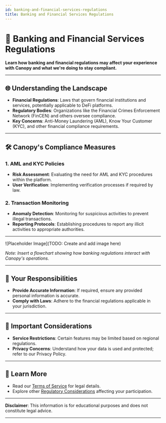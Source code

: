 ```yaml
---
id: banking-and-financial-services-regulations
title: Banking and Financial Services Regulations
---
```


# 🏦 Banking and Financial Services Regulations

**Learn how banking and financial regulations may affect your experience with Canopy and what we're doing to stay compliant.**

---

## 🌐 **Understanding the Landscape**

- **Financial Regulations**: Laws that govern financial institutions and services, potentially applicable to DeFi platforms.
- **Regulatory Bodies**: Organizations like the Financial Crimes Enforcement Network (FinCEN) and others oversee compliance.
- **Key Concerns**: Anti-Money Laundering (AML), Know Your Customer (KYC), and other financial compliance requirements.

---

## 🛠️ **Canopy's Compliance Measures**

### **1. AML and KYC Policies**

- **Risk Assessment**: Evaluating the need for AML and KYC procedures within the platform.
- **User Verification**: Implementing verification processes if required by law.

### **2. Transaction Monitoring**

- **Anomaly Detection**: Monitoring for suspicious activities to prevent illegal transactions.
- **Reporting Protocols**: Establishing procedures to report any illicit activities to appropriate authorities.

---

![Placeholder Image](TODO: Create and add image here)

*Note: Insert a flowchart showing how banking regulations interact with Canopy's operations.*

---

## 🤝 **Your Responsibilities**

- **Provide Accurate Information**: If required, ensure any provided personal information is accurate.
- **Comply with Laws**: Adhere to the financial regulations applicable in your jurisdiction.

---

## 📖 **Important Considerations**

- **Service Restrictions**: Certain features may be limited based on regional regulations.
- **Privacy Concerns**: Understand how your data is used and protected; refer to our Privacy Policy.

---

## 📖 **Learn More**

- Read our [Terms of Service](../terms-of-service-and-user-agreements/terms-of-service) for legal details.
- Explore other [Regulatory Considerations](../regulatory-considerations/compliance-with-securities-laws) affecting your participation.

---

**Disclaimer**: This information is for educational purposes and does not constitute legal advice.

---
